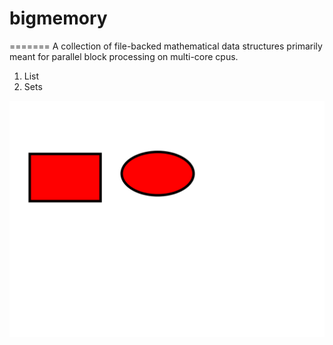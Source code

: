 bigmemory
=========


=======
A collection of file-backed mathematical data structures primarily meant for parallel block processing on multi-core cpus.

1. List
2. Sets


![](t.svg)
